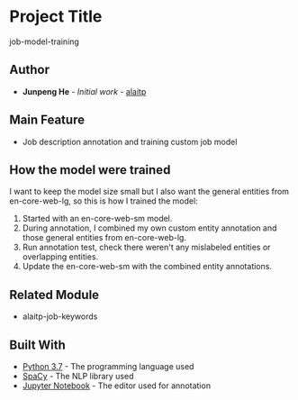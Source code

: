 # Project Title

job-model-training

## Author

* **Junpeng He** - *Initial work* - [alaitp](https://junpengalaitp.github.io/alaitp-frontend/)

## Main Feature
* Job description annotation and training custom job model

## How the model were trained
  I want to keep the model size small but I also want the general entities from en-core-web-lg, so this is how I trained
  the model:
  1. Started with an en-core-web-sm model.
  2. During annotation, I combined my own custom entity annotation and those general entities from en-core-web-lg.
  3. Run annotation test, check there weren't any mislabeled entities or overlapping entities.
  4. Update the en-core-web-sm with the combined entity annotations.

## Related Module
* alaitp-job-keywords

## Built With

* [Python 3.7](https://www.python.org/) - The programming language used
* [SpaCy](https://spacy.io/) - The NLP library used
* [Jupyter Notebook](https://jupyter.org/) - The editor used for annotation



